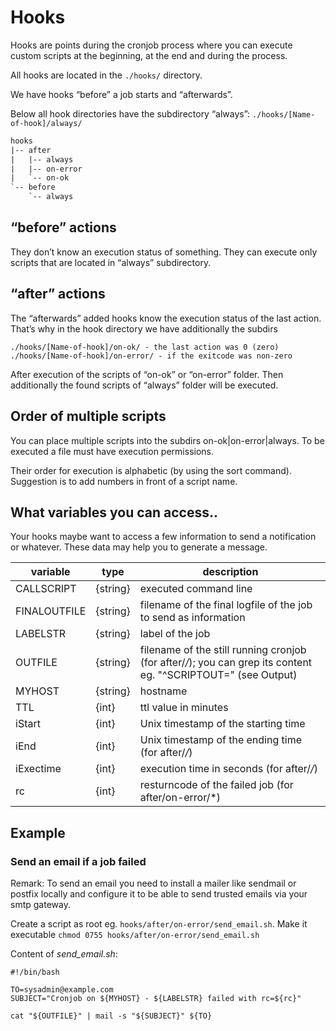 # Hooks

Hooks are points during the cronjob process where you can execute custom scripts at the beginning, at the end and during the process.

All hooks are located in the `./hooks/` directory.

We have hooks “before” a job starts and “afterwards”.

Below all hook directories have the subdirectory “always”: `./hooks/[Name-of-hook]/always/`

```txt
hooks
|-- after
|   |-- always
|   |-- on-error
|   `-- on-ok
`-- before
    `-- always
```

## “before” actions

They don’t know an execution status of something. They can execute only scripts that are located in “always” subdirectory.

## “after” actions

The “afterwards” added hooks know the execution status of the last action. That’s why in the hook directory we have additionally the subdirs

    ./hooks/[Name-of-hook]/on-ok/ - the last action was 0 (zero)
    ./hooks/[Name-of-hook]/on-error/ - if the exitcode was non-zero

After execution of the scripts of “on-ok” or “on-error” folder. Then additionally the found scripts of “always” folder will be executed.

## Order of multiple scripts

You can place multiple scripts into the subdirs on-ok|on-error|always. To be executed a file must have execution permissions.

Their order for execution is alphabetic (by using the sort command). Suggestion is to add numbers in front of a script name.

## What variables you can access..

Your hooks maybe want to access a few information to send a notification or whatever.
These data may help you to generate a message.

| variable     | type     | description |
|---           |---       |---          |
| CALLSCRIPT   | {string} | executed command line |
| FINALOUTFILE | {string} | filename of the final logfile of the job to send as information |
| LABELSTR     | {string} | label of the job|
| OUTFILE      | {string} | filename of the still running cronjob (for after/*/*); you can grep its content eg. "^SCRIPTOUT=" (see Output)  |
| MYHOST       | {string} | hostname|
| TTL          | {int}    | ttl value in minutes|
| iStart       | {int}    | Unix timestamp of the starting time|
| iEnd         | {int}    | Unix timestamp of the ending time (for after/*/*)|
| iExectime    | {int}    | execution time in seconds (for after/*/*)|
| rc           | {int}    | resturncode of the failed job (for after/on-error/*)|

## Example

### Send an email if a job failed

Remark: 
To send an email you need to install a mailer like sendmail or postfix locally and configure it to be able to send trusted emails via your smtp gateway.

Create a script as root eg. `hooks/after/on-error/send_email.sh`.
Make it executable `chmod 0755 hooks/after/on-error/send_email.sh`

Content of *send_email.sh*:

```shell
#!/bin/bash

TO=sysadmin@example.com
SUBJECT="Cronjob on ${MYHOST} - ${LABELSTR} failed with rc=${rc}"

cat "${OUTFILE}" | mail -s "${SUBJECT}" ${TO}
```
